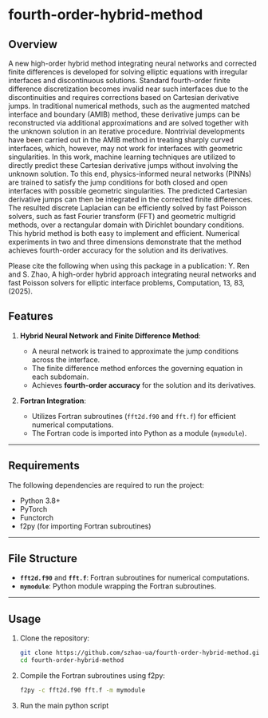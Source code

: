 # fourth-order-hybrid-method




## Overview

A new high-order hybrid method integrating neural networks and corrected finite differences  is developed for solving elliptic equations with irregular interfaces and discontinuous solutions. Standard fourth-order finite difference discretization becomes invalid near such interfaces due to the discontinuities and requires corrections based on Cartesian derivative jumps. In traditional numerical methods, such as the augmented matched interface and boundary (AMIB) method, these derivative jumps can be reconstructed via additional approximations and are solved together with the unknown solution in an iterative procedure. Nontrivial developments have been carried out in the AMIB method in treating sharply curved interfaces, which, however, may not work for interfaces with geometric singularities. In this work, machine learning techniques are utilized to directly predict these Cartesian derivative jumps without involving the unknown solution. To this end, physics-informed neural networks (PINNs) are trained to satisfy the jump conditions for both closed and open interfaces with possible geometric singularities. The predicted Cartesian derivative jumps can then be integrated in the corrected finite differences. The resulted discrete Laplacian can be efficiently solved by fast Poisson solvers, such as fast Fourier transform (FFT) and geometric multigrid methods, over a rectangular domain with Dirichlet boundary conditions. This hybrid method is both easy to implement and efficient. Numerical experiments in two and three dimensions demonstrate that the method achieves fourth-order accuracy for the solution and its derivatives.

<!--
This project focuses on solving the Poisson interface problem described by the following partial differential equation (PDE):
$$
\Delta u(\mathbf{x}) + \lambda(\mathbf{x}) u(\mathbf{x}) = f(\mathbf{x}), \quad \mathbf{x} \in \Omega^- \cup \Omega^+,
$$

subject to the Dirichlet boundary condition:

$$
u(\mathbf{x}) = u_b(\mathbf{x}), \quad \mathbf{x} \in \partial \Omega.
$$

The computational domain $$\ \Omega \$$ is assumed to be rectangular and is partitioned into subdomains:

$$
\Omega = \Omega^{+} \cup \Omega^{-},
$$

separated by an interface $$\ \Gamma \$$. 
The solution in each subdomain is denoted by $$\ u^{+} \$$ and $$\ u^{-} \$$, while the source terms are $$\ f^{+} \$$ and $$\ f^{-} \$$.

Across the interface $$\ \Gamma \$$, the solution exhibits jump discontinuities governed by the following conditions:

$$
[\![u(\mathbf{x})]\!] = \gamma(\mathbf{x}), \quad [\![u_n(\mathbf{x})]\!] = \rho(\mathbf{x}), \quad \mathbf{x} \in \Gamma,
$$

where $$\( [\![u(\mathbf{x})]\!] \) $$ and $$\( [\![u_n(\mathbf{x})]\!] \)$$ represent the jump in the function and its normal derivative, respectively.-->

Please cite the following when using this package in a publication:
Y. Ren and S. Zhao, A high-order hybrid approach integrating neural networks and fast Poisson solvers for elliptic interface problems, Computation, 13, 83, (2025).

## Features

1. **Hybrid Neural Network and Finite Difference Method**:
   - A neural network is trained to approximate the jump conditions across the interface.
   - The finite difference method enforces the governing equation in each subdomain.
   - Achieves **fourth-order accuracy** for the solution and its derivatives.



2. **Fortran Integration**:
   - Utilizes Fortran subroutines (`fft2d.f90` and `fft.f`) for efficient numerical computations.
   - The Fortran code is imported into Python as a module (`mymodule`).

---

## Requirements

The following dependencies are required to run the project:
- Python 3.8+
- PyTorch
- Functorch
- f2py (for importing Fortran subroutines)

---

## File Structure

- **`fft2d.f90`** and **`fft.f`**: Fortran subroutines for numerical computations.
- **`mymodule`**: Python module wrapping the Fortran subroutines.

---

## Usage

1. Clone the repository:
   ```bash
   git clone https://github.com/szhao-ua/fourth-order-hybrid-method.git
   cd fourth-order-hybrid-method

2. Compile the Fortran subroutines using f2py:
   ```bash
   f2py -c fft2d.f90 fft.f -m mymodule


3. Run the main python script

